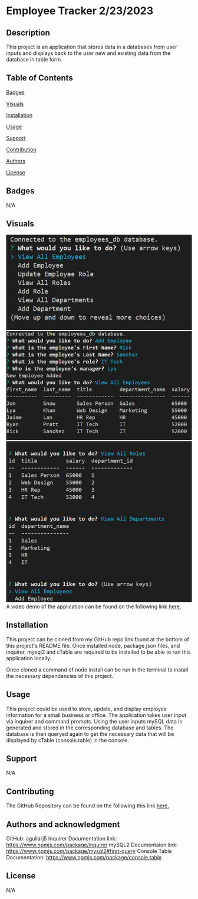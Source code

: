 # Employee Tracker 2/23/2023

## Description

This project is an application that stores data in a databases from user inputs and displays back to the user new and existing data from the database in table form.

## Table of Contents

[Badges](#badges)

[Visuals](#visuals)

[Installation](#installation)

[Usage](#usage)

[Support](#support)

[Contribution](#contribution)

[Authors](#authors)

[License](#license)

<a name="badges"/>

## Badges

N/A

<a name="visuals"/>

## Visuals

![alt Preview of application](./develop/assets/images/preview1.JPG)
![alt Preview of application](./develop/assets/images/preview2.JPG)
![alt Preview of application](./develop/assets/images/preview3.JPG)
A video demo of the application can be found on the following link [here.](https://drive.google.com/file/d/1juA3aD5MedVRveKHThEQXrZyq5EPh0Dy/view)

<a name="installation"/>

## Installation

This project can be cloned from my GitHub repo link found at the bottom of this project's README file. Once installed node, package.json files, and inquirer, mysql2 and cTable are required to be installed to be able to run this application locally.

Once cloned a command of node install can be run in the terminal to install the necessary dependencies of this project.

<a name="usage"/>

## Usage

This project could be used to store, update, and display employee information for a small business or office. The application takes user input via inquirer and command prompts. Using the user inputs mySQL data is generated and stored in the corresponding database and tables. The database is then queryed again to get the necessary data that will be displayed by cTable (console.table) in the console.

<a name="support"/>

## Support

N/A

<a name="contribution"/>

## Contributing

The GitHub Repository can be found on the following this link [here.](https://github.com/aguilarj5/Employee-Tracker.git)

<a name="authors"/>

## Authors and acknowledgment

GitHub: aguilarj5
Inquirer Documentation link: https://www.npmjs.com/package/inquirer
mySQL2 Documentaion link: https://www.npmjs.com/package/mysql2#first-query
Console Table Documentation: https://www.npmjs.com/package/console.table

<a name="license"/>

## License

N/A
